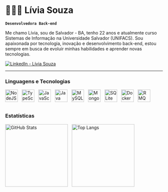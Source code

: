 # 👩🏽‍💻 Lívia Souza

**`Desenvolvedora Back-end`**

Me chamo Lívia, sou de Salvador - BA, tenho 22 anos e atualmente curso Sistemas de Informação na Universidade Salvador (UNIFACS). Sou apaixonada por tecnologia, inovação e desenvolvimento back-end, estou sempre em busca de evoluir minhas habilidades e aprender novas tecnologias.



  <a href="https://www.linkedin.com/in/dev-livia-souza" target="_blank">
    <img 
        alt="LinkedIn - Lívia Souza" 
        title="Conecte-se comigo no LinkedIn" 
        src="https://custom-icon-badges.demolab.com/badge/-LinkedIn-0077B5?style=for-the-badge&logo=linkedin&logoColor=white"
    />
</a>

</p>

 
---

### Linguagens e Tecnologias

<img 
    align="left" 
    alt="NodeJS"
    title="NodeJS" 
    width="40px" 
    style="padding-right: 10px;" 
    src="https://cdn.jsdelivr.net/gh/devicons/devicon@latest/icons/nodejs/nodejs-original.svg" 
/>

<img 
    align="left" 
    alt="TypeScript"
    title="TypeScript" 
    width="40px" 
    style="padding-right: 10px;" 
    src="https://cdn.jsdelivr.net/gh/devicons/devicon@latest/icons/typescript/typescript-original.svg" 
/>

<img 
    align="left" 
    alt="JavaScript" 
    title="JavaScript"
    width="40px" 
    style="padding-right: 10px;" 
    src="https://cdn.jsdelivr.net/gh/devicons/devicon@latest/icons/javascript/javascript-original.svg" 
/>

<img 
    align="left" 
    alt="Java"
    title="Java" 
    width="40px" 
    style="padding-right: 10px;" 
    src="https://cdn.jsdelivr.net/gh/devicons/devicon@latest/icons/java/java-original.svg" 
/>

<img 
    align="left" 
    alt="MySQL" 
    title="MySQL"
    width="40px" 
    style="padding-right: 10px;" 
    src="https://cdn.jsdelivr.net/gh/devicons/devicon@latest/icons/mysql/mysql-original.svg" 
/>

<img 
    align="left" 
    alt="MongoDB"
    title="MongoDB" 
    width="40px" 
    style="padding-right: 10px;" 
    src="https://cdn.jsdelivr.net/gh/devicons/devicon@latest/icons/mongodb/mongodb-original.svg" 
/>

<img 
    align="left" 
    alt="SQLite" 
    title="SQLite"
    width="40px" 
    style="padding-right: 10px;" 
    src="https://cdn.jsdelivr.net/gh/devicons/devicon@latest/icons/sqlite/sqlite-original.svg" 
/>

<img 
    align="left" 
    alt="Docker" 
    title="Docker"
    width="40px" 
    style="padding-right: 10px;" 
    src="https://cdn.jsdelivr.net/gh/devicons/devicon@latest/icons/docker/docker-original.svg" 
/>

<img 
    align="left" 
    alt="RMQ" 
    title="RMQ"
    width="40px" 
    style="padding-right: 10px;" 
    src="https://cdn.jsdelivr.net/gh/devicons/devicon@latest/icons/rabbitmq/rabbitmq-original.svg" 
/>

<br/>
<br/>
<br/>

### Estatísticas


<p>
  
  <img 
    align="left" 
    alt="GitHub Stats" 
    height="200" 
    style="padding-right: 10px;" 
    src="https://github-readme-stats.vercel.app/api?username=LiloAlves&show_icons=true&theme=transparent&icon_color=800080&title_color=4169E1&text_color=000000&locale=pt-br&custom_title=Estatísticas%20do%20GitHub"
  />

  <img 
    align="left" 
    alt="Top Langs" 
    height="200" 
    src="https://github-readme-stats.vercel.app/api/top-langs/?username=LiloAlves&layout=compact&theme=transparent&custom_title=Tecnologias&langs_count=9&icon_color=800080&title_color=4169E1&text_color=000000" 
  />
</p>

